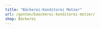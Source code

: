 ```yaml
---
title: "Bäckerei-Konditorei Motzer"
url: /gonten/baeckerei-konditorei-motzer/
shop: Bäckerei
---
```


